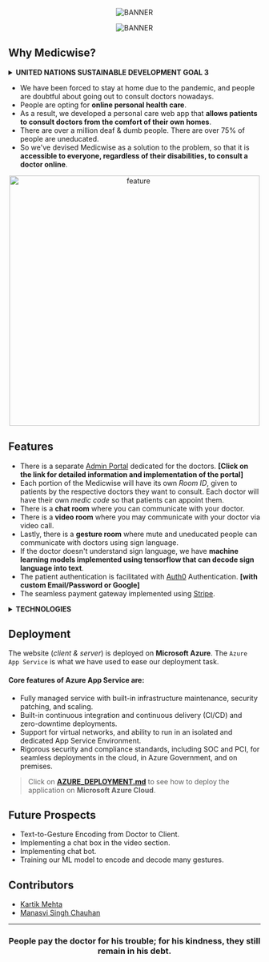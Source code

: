 <p align="center">
<img src="https://user-images.githubusercontent.com/77505989/198878121-f5116248-8b4c-4baa-8302-c9cd262baf7f.png" alt="BANNER" />
</p>

<p align="center">
<img src="https://user-images.githubusercontent.com/77505989/198878368-1302bf31-3600-4348-a585-076930aefae8.png" alt="BANNER" />
</p>

## Why Medicwise?

<details>
  <summary><b>UNITED NATIONS SUSTAINABLE DEVELOPMENT GOAL 3</b></summary>
  
<br />

<p align="center">
<img src="https://user-images.githubusercontent.com/77505989/201485984-61b87f3b-7717-4d8f-91e8-f71e15fe3b09.jpg" alt="UNSDG" />
</p>

<p align="center">Ensuring healthy lives and promoting well-being at all ages is essential to sustainable development. The COVID-19 pandemic continues to spread human suffering.</p>

### Facts & Figures
- In 2020 and 2021, 14.9 million people were estimated to have died due to COVID-19 and its impact on health systems and society.
- Interruptions in essential health services were reported in 92 per cent of 129 countries surveyed at the end of 2021.
- As of May 2022, more than 80 per cent of people had received at least one dose of a vaccine in high-income countries but the proportion is only about 17 per cent in low-income countries.
- Between January 2020 and May 2021, the pandemic may have claimed the lives of 115,500 health and care workers worldwide.
- 7 million children missed out on vaccinations in 2020, 3.7 million more than in 2019 and the highest number since 2005.
- 1 million older children did not receive vaccines through the routine immunization programme in 2020, an increase from 13.6 million in 2019.

### Goals
- 3.1 By 2030, reduce the global maternal mortality ratio to less than 70 per 100,000 live births.
- 3.2 By 2030, end preventable deaths of newborns and children under 5 years of age, with all countries aiming to reduce neonatal mortality to at least as low as 12 per 1,000 live births and under-5 mortality to at least as low as 25 per 1,000 live births.
- 3.3 By 2030, end the epidemics of AIDS, tuberculosis, malaria and neglected tropical diseases and combat hepatitis, water-borne diseases and other communicable diseases.
- 3.4 By 2030, reduce by one third premature mortality from non-communicable diseases through prevention and treatment and promote mental health and well-being.
- 3.5 Strengthen the prevention and treatment of substance abuse, including narcotic drug abuse and harmful use of alcohol.

  <br />
  
</details>

- We have been forced to stay at home due to the pandemic, and people are doubtful about going out to consult doctors nowadays.
- People are opting for **online personal health care**.
- As a result, we developed a personal care web app that **allows patients to consult doctors from the comfort of their own homes**.
- There are over a million deaf & dumb people. There are over 75% of people are uneducated. 
- So we've devised Medicwise as a solution to the problem, so that it is **accessible to everyone, regardless of their disabilities, to consult a doctor online**.

<p align="center">
  <img src="https://user-images.githubusercontent.com/77505989/198884367-89ab757c-668f-45b5-b112-b1ac2e300dc5.jpg" alt="feature" height="500" />
</p>

## Features
- There is a separate <a href="https://github.com/Alcyone713/Medicwise/tree/main/admin-portal">Admin Portal</a> dedicated for the doctors. **[Click on the link for detailed information and implementation of the portal]**
- Each portion of the Medicwise will have its own *Room ID*, given to patients by the respective doctors they want to consult. Each doctor will have their own *medic code* so that patients can appoint them.
- There is a **chat room** where you can communicate with your doctor.
- There is a **video room** where you may communicate with your doctor via video call.
- Lastly, there is a **gesture room** where mute and uneducated people can communicate with doctors using sign language.
- If the doctor doesn't understand sign language, we have **machine learning models implemented using tensorflow that can decode sign language into text**.
- The patient authentication is facilitated with <a href="https://auth0.com">Auth0</a> Authentication. **[with custom Email/Password or Google]**
- The seamless payment gateway implemented using <a href="https://stripe.com/en-in">Stripe</a>.

<details>
<summary><b>TECHNOLOGIES</b></summary>

<br />

|               |                |              |
| ------------- |:--------------:| ------------:|
| HTML          | SCSS           | Javascript   |
| ReactJS       | NodeJS         | ExpressJS    |
| TailwindCSS   | Bootstrap      | MaterialUI   |
| Firebase      | Auth0          | Stripe       |
| SocketIO      | Netlify        | TensorflowJS |
| Azure         | Github Actions | App Service  |
|               |                |              |

</details>

## Deployment
The website (*client & server*) is deployed on **Microsoft Azure**. The `Azure App Service` is what we have used to ease our deployment task.

#### Core features of Azure App Service are:
- Fully managed service with built-in infrastructure maintenance, security patching, and scaling.
- Built-in continuous integration and continuous delivery (CI/CD) and zero-downtime deployments.
- Support for virtual networks, and ability to run in an isolated and dedicated App Service Environment.
- Rigorous security and compliance standards, including SOC and PCI, for seamless deployments in the cloud, in Azure Government, and on premises.

> Click on <a href="https://github.com/Alcyone713/medicwise/blob/main/AZURE_DEPLOYMENT.md">**AZURE_DEPLOYMENT.md**</a> to see how to deploy the application on **Microsoft Azure Cloud**.

## Future Prospects
- Text-to-Gesture Encoding from Doctor to Client.
- Implementing a chat box in the video section.
- Implementing chat bot.
- Training our ML model to encode and decode many gestures.

<!--
## Run Locally
- Fork the repository.
- Clone repository to your local system.
- Install require node_modules using `npm install`.
- Open server-end in command prompt and execute `npm start` command.
- Open client-end in command prompt and execute `npm start` command.
- Open admin-portal in command prompt and execute `npm start` command.
-->

## Contributors
- [Kartik Mehta](https://github.com/kartikmehta8)
- [Manasvi Singh Chauhan](https://github.com/Alcyone713)


<hr />

<h3 align="center">
People pay the doctor for his trouble; for his kindness, they still remain in his debt.
</h3>
